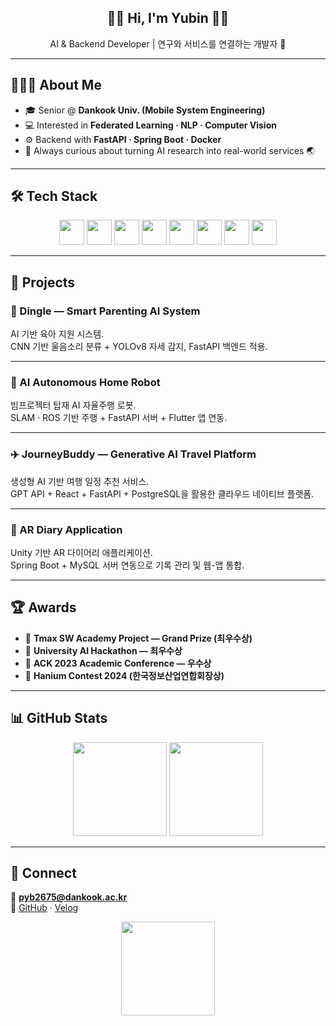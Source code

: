 <h2 align="center">🍓🐰 Hi, I'm Yubin 🐰🍓</h2>
<p align="center">AI & Backend Developer | 연구와 서비스를 연결하는 개발자 🌱</p>

---

## 👩🏻‍💻 About Me
- 🎓 Senior @ **Dankook Univ. (Mobile System Engineering)**  
- 💻 Interested in **Federated Learning · NLP · Computer Vision**  
- ⚙️ Backend with **FastAPI · Spring Boot · Docker**  
- 🌸 Always curious about turning AI research into real-world services 🌏  

---

## 🛠 Tech Stack
<p align="center">
  <img src="https://cdn.jsdelivr.net/gh/devicons/devicon/icons/python/python-original.svg" width="40" height="40" /> 
  <img src="https://cdn.jsdelivr.net/gh/devicons/devicon/icons/pytorch/pytorch-original.svg" width="40" height="40" /> 
  <img src="https://cdn.jsdelivr.net/gh/devicons/devicon/icons/java/java-original.svg" width="40" height="40" />
  <img src="https://cdn.jsdelivr.net/gh/devicons/devicon/icons/spring/spring-original.svg" width="40" height="40" /> 
  <img src="https://cdn.jsdelivr.net/gh/devicons/devicon/icons/fastapi/fastapi-original.svg" width="40" height="40" /> 
  <img src="https://cdn.jsdelivr.net/gh/devicons/devicon/icons/docker/docker-original.svg" width="40" height="40" /> 
  <img src="https://cdn.jsdelivr.net/gh/devicons/devicon/icons/react/react-original.svg" width="40" height="40" /> 
  <img src="https://cdn.jsdelivr.net/gh/devicons/devicon/icons/postgresql/postgresql-original.svg" width="40" height="40" /> 
</p>

---

## 🚀 Projects

### 🍼 Dingle — Smart Parenting AI System  
AI 기반 육아 지원 시스템.  
CNN 기반 울음소리 분류 + YOLOv8 자세 감지, FastAPI 백엔드 적용.  

---

### 🤖 AI Autonomous Home Robot  
빔프로젝터 탑재 AI 자율주행 로봇.  
SLAM · ROS 기반 주행 + FastAPI 서버 + Flutter 앱 연동.  

---

### ✈️ JourneyBuddy — Generative AI Travel Platform  
생성형 AI 기반 여행 일정 추천 서비스.  
GPT API + React + FastAPI + PostgreSQL을 활용한 클라우드 네이티브 플랫폼.  

---

### 📔 AR Diary Application  
Unity 기반 AR 다이어리 애플리케이션.  
Spring Boot + MySQL 서버 연동으로 기록 관리 및 웹-앱 통합.  

---

## 🏆 Awards
- 🥇 **Tmax SW Academy Project — Grand Prize (최우수상)**  
- 🥇 **University AI Hackathon — 최우수상**  
- 🏅 **ACK 2023 Academic Conference — 우수상**  
- 🥉 **Hanium Contest 2024 (한국정보산업연합회장상)**  


---

## 📊 GitHub Stats
<p align="center">
  <img src="https://github-readme-stats.vercel.app/api?username=yubin012&show_icons=true&theme=rose_pine&hide_border=true&count_private=true" height="150"/>
  <img src="https://github-readme-stats.vercel.app/api/top-langs/?username=yubin012&layout=compact&theme=rose_pine&hide_border=true" height="150"/>
</p>

---

## 🌸 Connect
📧 **pyb2675@dankook.ac.kr**  
🔗 [GitHub](https://github.com/yubin012) · [Velog](https://velog.io/@yubin012)  

<p align="center">
  <img src="https://media.giphy.com/media/MDJ9IbxxvDUQM/giphy.gif" width="150px"/>
</p>
